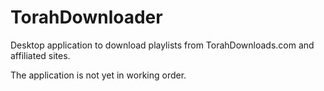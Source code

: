 TorahDownloader
===============

Desktop application to download playlists from TorahDownloads.com and affiliated sites.

The application is not yet in working order.
